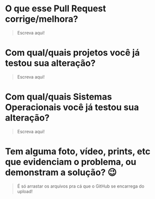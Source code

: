 # O que esse Pull Request corrige/melhora?
> Escreva aqui!

# Com qual/quais projetos você já testou sua alteração?
> Escreva aqui!

# Com qual/quais Sistemas Operacionais você já testou sua alteração?
> Escreva aqui!

# Tem alguma foto, vídeo, prints, etc que evidenciam o problema, ou demonstram a solução? 😉 

> É só arrastar os arquivos pra cá que o GitHub se encarrega do upload!
